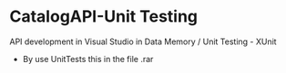 # CatalogAPI-Unit Testing
API development in Visual Studio in Data Memory / Unit Testing - XUnit

- By use UnitTests this in the file .rar
